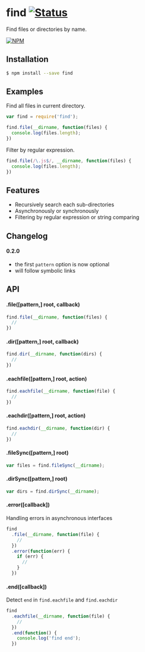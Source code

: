 # find [![Status](https://travis-ci.org/yuanchuan/find.svg?branch=master)](https://travis-ci.org/yuanchuan/find "See test builds")

Find files or directories by name.

[![NPM](https://nodei.co/npm/find.png?downloads=true&downloadRank=true&stars=true)](https://nodei.co/npm/find/)

## Installation

```bash
$ npm install --save find
```

## Examples

Find all files in current directory.

```javascript
var find = require('find');

find.file(__dirname, function(files) {
  console.log(files.length);
})
```

Filter by regular expression.

```javascript
find.file(/\.js$/, __dirname, function(files) {
  console.log(files.length);
})
```

## Features
  * Recursively search each sub-directories
  * Asynchronously or synchronously
  * Filtering by regular expression or string comparing

## Changelog
#### 0.2.0
* the first `pattern` option is now optional
* will follow symbolic links


## API

#### .file([pattern,] root, callback)

```javascript
find.file(__dirname, function(files) {
  //
})
```

#### .dir([pattern,] root, callback)
```javascript
find.dir(__dirname, function(dirs) {
  //
})
```


#### .eachfile([pattern,] root, action)

```javascript
find.eachfile(__dirname, function(file) {
  //
})
```

#### .eachdir([pattern,] root, action)

```javascript
find.eachdir(__dirname, function(dir) {
  //
})
```

#### .fileSync([pattern,] root)
```javascript
var files = find.fileSync(__dirname);
```

#### .dirSync([pattern,] root)
```javascript
var dirs = find.dirSync(__dirname);
```

#### .error([callback])

Handling errors in asynchronous interfaces

```javascript
find
  .file(__dirname, function(file) {
    //
  })
  .error(function(err) {
    if (err) {
      //
    }
  })
```

#### .end([callback])

Detect `end` in `find.eachfile` and `find.eachdir`

```javascript
find
  .eachfile(__dirname, function(file) {
    //
  })
  .end(function() {
    console.log('find end');
  })
```
